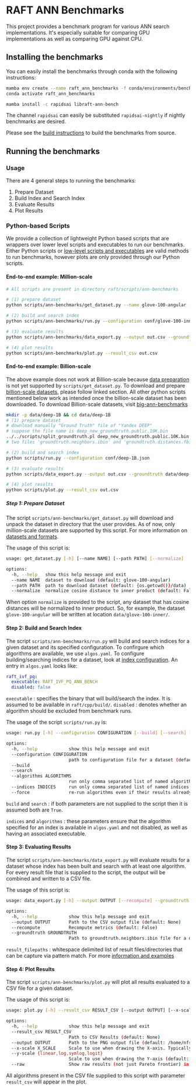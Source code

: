 # RAFT ANN Benchmarks

This project provides a benchmark program for various ANN search implementations. It's especially suitable for comparing GPU implementations as well as comparing GPU against CPU.

## Installing the benchmarks

You can easily install the benchmarks through conda with the following instructions:
```bash
mamba env create --name raft_ann_benchmarks -f conda/environments/bench_ann_cuda-118_arch-x86_64.yaml
conda activate raft_ann_benchmarks

mamba install -c rapidsai libraft-ann-bench
```
The channel `rapidsai` can easily be substituted `rapidsai-nightly` if nightly benchmarks are desired.

Please see the [build instructions](ann_benchmarks_build.md) to build the benchmarks from source.

## Running the benchmarks

### Usage
There are 4 general steps to running the benchmarks:
1. Prepare Dataset
2. Build Index and Search Index
3. Evaluate Results
4. Plot Results

### Python-based Scripts
We provide a collection of lightweight Python based scripts that are wrappers over
lower level scripts and executables to run our benchmarks. Either Python scripts or
[low-level scripts and executables](ann_benchmarks_low_level.md) are valid methods to run benchmarks,
however plots are only provided through our Python scripts.
#### End-to-end example: Million-scale
```bash
# All scripts are present in directory raft/scripts/ann-benchmarks

# (1) prepare dataset
python scripts/ann-benchmarks/get_dataset.py --name glove-100-angular --normalize

# (2) build and search index
python scripts/ann-benchmarks/run.py --configuration conf/glove-100-inner.json

# (3) evaluate results
python scripts/ann-benchmarks/data_export.py --output out.csv --groundtruth data/glove-100-inner/groundtruth.neighbors.ibin result/glove-100-inner/

# (4) plot results
python scripts/ann-benchmarks/plot.py --result_csv out.csv
```

#### End-to-end example: Billion-scale
The above example does not work at Billion-scale because [data preparation](#prep-dataset) is not yet
supported by `scripts/get_dataset.py`. To download and prepare [billion-scale datasets](ann_benchmarks_low_level.html#billion-scale),
please follow linked section. All other python scripts mentioned below work as intended once the
billion-scale dataset has been downloaded.
To download Billion-scale datasets, visit [big-ann-benchmarks](http://big-ann-benchmarks.com/neurips21.html)

```bash
mkdir -p data/deep-1B && cd data/deep-1B
# (1) prepare dataset
# download manually "Ground Truth" file of "Yandex DEEP"
# suppose the file name is deep_new_groundtruth.public.10K.bin
../../scripts/split_groundtruth.pl deep_new_groundtruth.public.10K.bin groundtruth
# two files 'groundtruth.neighbors.ibin' and 'groundtruth.distances.fbin' should be produced

# (2) build and search index
python scripts/run.py --configuration conf/deep-1B.json

# (3) evaluate results
python scripts/data_export.py --output out.csv --groundtruth data/deep-1B/groundtruth.neighbors.ibin result/deep-1B/

# (4) plot results
python scripts/plot.py --result_csv out.csv
```

##### Step 1: Prepare Dataset<a id='prep-dataset'></a>
The script `scripts/ann-benchmarks/get_dataset.py` will download and unpack the dataset in directory
that the user provides. As of now, only million-scale datasets are supported by this
script. For more information on [datasets and formats](ann_benchmarks_low_level.html#bash-prepare-dataset).

The usage of this script is:
```bash
usage: get_dataset.py [-h] [--name NAME] [--path PATH] [--normalize]

options:
  -h, --help   show this help message and exit
  --name NAME  dataset to download (default: glove-100-angular)
  --path PATH  path to download dataset (default: {os.getcwd()}/data)
  --normalize  normalize cosine distance to inner product (default: False)
```

When option `normalize` is provided to the script, any dataset that has cosine distances
will be normalized to inner product. So, for example, the dataset `glove-100-angular` 
will be written at location `data/glove-100-inner/`.

#### Step 2: Build and Search Index
The script `scripts/ann-benchmarks/run.py` will build and search indices for a given dataset and its
specified configuration.
To confirgure which algorithms are available, we use `algos.yaml`.
To configure building/searching indices for a dataset, look at [index configuration](ann_benchmarks_low_level.html#json-index-config).
An entry in `algos.yaml` looks like:
```yaml
raft_ivf_pq:
  executable: RAFT_IVF_PQ_ANN_BENCH
  disabled: false
```
`executable` : specifies the binary that will build/search the index. It is assumed to be
available in `raft/cpp/build/`.
`disabled` : denotes whether an algorithm should be excluded from benchmark runs.

The usage of the script `scripts/run.py` is:
```bash
usage: run.py [-h] --configuration CONFIGURATION [--build] [--search] [--algorithms ALGORITHMS] [--indices INDICES] [--force]

options:
  -h, --help            show this help message and exit
  --configuration CONFIGURATION
                        path to configuration file for a dataset (default: None)
  --build
  --search
  --algorithms ALGORITHMS
                        run only comma separated list of named algorithms (default: None)
  --indices INDICES     run only comma separated list of named indices. parameter `algorithms` is ignored (default: None)
  --force               re-run algorithms even if their results already exist (default: False)
```

`build` and `search` : if both parameters are not supplied to the script then
it is assumed both are `True`.

`indices` and `algorithms` : these parameters ensure that the algorithm specified for an index 
is available in `algos.yaml` and not disabled, as well as having an associated executable.

#### Step 3: Evaluating Results
The script `scripts/ann-benchmarks/data_export.py` will evaluate results for a dataset whose index has been built
and search with at least one algorithm. For every result file that is supplied to the script, the output
will be combined and written to a CSV file.

The usage of this script is:
```bash
usage: data_export.py [-h] --output OUTPUT [--recompute] --groundtruth GROUNDTRUTH <result_filepaths>

options:
  -h, --help            show this help message and exit
  --output OUTPUT       Path to the CSV output file (default: None)
  --recompute           Recompute metrics (default: False)
  --groundtruth GROUNDTRUTH
                        Path to groundtruth.neighbors.ibin file for a dataset (default: None)
```

`result_filepaths` : whitespace delimited list of result files/directories that can be capture via pattern match. For more [information and examples](ann_benchmarks_low_level.html#result-filepath-example)

#### Step 4: Plot Results
The script `scripts/ann-benchmarks/plot.py` will plot all results evaluated to a CSV file for a given dataset.

The usage of this script is:
```bash
usage: plot.py [-h] --result_csv RESULT_CSV [--output OUTPUT] [--x-scale X_SCALE] [--y-scale {linear,log,symlog,logit}] [--raw]

options:
  -h, --help            show this help message and exit
  --result_csv RESULT_CSV
                        Path to CSV Results (default: None)
  --output OUTPUT       Path to the PNG output file (default: /home/nfs/dgala/raft/out.png)
  --x-scale X_SCALE     Scale to use when drawing the X-axis. Typically linear, logit or a2 (default: linear)
  --y-scale {linear,log,symlog,logit}
                        Scale to use when drawing the Y-axis (default: linear)
  --raw                 Show raw results (not just Pareto frontier) in faded colours (default: False)
```

All algorithms present in the CSV file supplied to this script with parameter `result_csv`
will appear in the plot.
